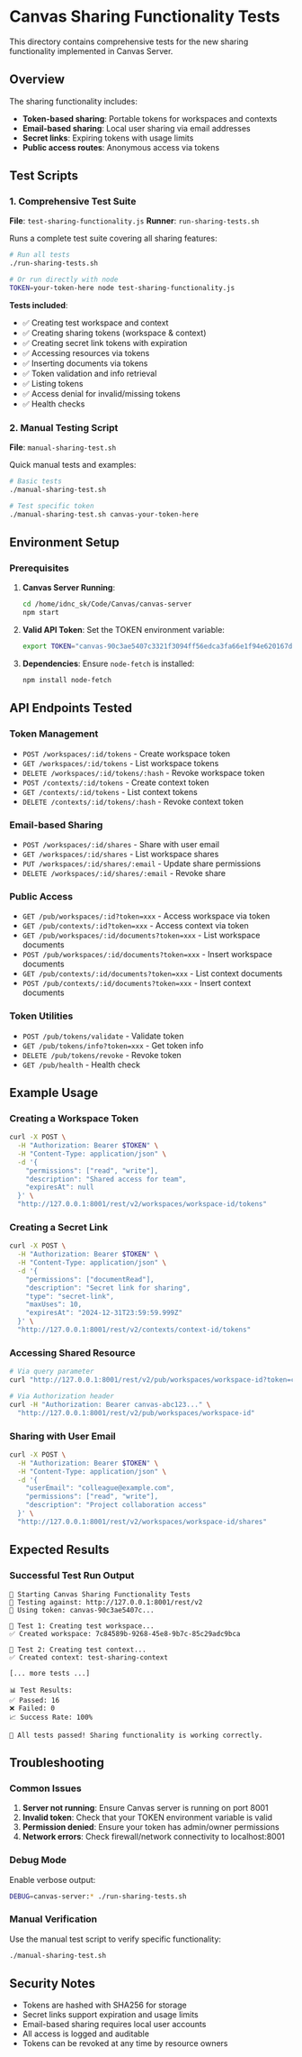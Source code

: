 # Canvas Sharing Functionality Tests

This directory contains comprehensive tests for the new sharing functionality implemented in Canvas Server.

## Overview

The sharing functionality includes:
- **Token-based sharing**: Portable tokens for workspaces and contexts
- **Email-based sharing**: Local user sharing via email addresses
- **Secret links**: Expiring tokens with usage limits
- **Public access routes**: Anonymous access via tokens

## Test Scripts

### 1. Comprehensive Test Suite

**File**: `test-sharing-functionality.js`
**Runner**: `run-sharing-tests.sh`

Runs a complete test suite covering all sharing features:

```bash
# Run all tests
./run-sharing-tests.sh

# Or run directly with node
TOKEN=your-token-here node test-sharing-functionality.js
```

**Tests included**:
- ✅ Creating test workspace and context
- ✅ Creating sharing tokens (workspace & context)
- ✅ Creating secret link tokens with expiration
- ✅ Accessing resources via tokens
- ✅ Inserting documents via tokens
- ✅ Token validation and info retrieval
- ✅ Listing tokens
- ✅ Access denial for invalid/missing tokens
- ✅ Health checks

### 2. Manual Testing Script

**File**: `manual-sharing-test.sh`

Quick manual tests and examples:

```bash
# Basic tests
./manual-sharing-test.sh

# Test specific token
./manual-sharing-test.sh canvas-your-token-here
```

## Environment Setup

### Prerequisites

1. **Canvas Server Running**: 
   ```bash
   cd /home/idnc_sk/Code/Canvas/canvas-server
   npm start
   ```

2. **Valid API Token**: Set the TOKEN environment variable:
   ```bash
   export TOKEN="canvas-90c3ae5407c3321f3094ff56edca3fa66e1f94e620167d15"
   ```

3. **Dependencies**: Ensure `node-fetch` is installed:
   ```bash
   npm install node-fetch
   ```

## API Endpoints Tested

### Token Management
- `POST /workspaces/:id/tokens` - Create workspace token
- `GET /workspaces/:id/tokens` - List workspace tokens
- `DELETE /workspaces/:id/tokens/:hash` - Revoke workspace token
- `POST /contexts/:id/tokens` - Create context token
- `GET /contexts/:id/tokens` - List context tokens
- `DELETE /contexts/:id/tokens/:hash` - Revoke context token

### Email-based Sharing
- `POST /workspaces/:id/shares` - Share with user email
- `GET /workspaces/:id/shares` - List workspace shares
- `PUT /workspaces/:id/shares/:email` - Update share permissions
- `DELETE /workspaces/:id/shares/:email` - Revoke share

### Public Access
- `GET /pub/workspaces/:id?token=xxx` - Access workspace via token
- `GET /pub/contexts/:id?token=xxx` - Access context via token
- `GET /pub/workspaces/:id/documents?token=xxx` - List workspace documents
- `POST /pub/workspaces/:id/documents?token=xxx` - Insert workspace documents
- `GET /pub/contexts/:id/documents?token=xxx` - List context documents
- `POST /pub/contexts/:id/documents?token=xxx` - Insert context documents

### Token Utilities
- `POST /pub/tokens/validate` - Validate token
- `GET /pub/tokens/info?token=xxx` - Get token info
- `DELETE /pub/tokens/revoke` - Revoke token
- `GET /pub/health` - Health check

## Example Usage

### Creating a Workspace Token

```bash
curl -X POST \
  -H "Authorization: Bearer $TOKEN" \
  -H "Content-Type: application/json" \
  -d '{
    "permissions": ["read", "write"],
    "description": "Shared access for team",
    "expiresAt": null
  }' \
  "http://127.0.0.1:8001/rest/v2/workspaces/workspace-id/tokens"
```

### Creating a Secret Link

```bash
curl -X POST \
  -H "Authorization: Bearer $TOKEN" \
  -H "Content-Type: application/json" \
  -d '{
    "permissions": ["documentRead"],
    "description": "Secret link for sharing",
    "type": "secret-link",
    "maxUses": 10,
    "expiresAt": "2024-12-31T23:59:59.999Z"
  }' \
  "http://127.0.0.1:8001/rest/v2/contexts/context-id/tokens"
```

### Accessing Shared Resource

```bash
# Via query parameter
curl "http://127.0.0.1:8001/rest/v2/pub/workspaces/workspace-id?token=canvas-abc123..."

# Via Authorization header
curl -H "Authorization: Bearer canvas-abc123..." \
  "http://127.0.0.1:8001/rest/v2/pub/workspaces/workspace-id"
```

### Sharing with User Email

```bash
curl -X POST \
  -H "Authorization: Bearer $TOKEN" \
  -H "Content-Type: application/json" \
  -d '{
    "userEmail": "colleague@example.com",
    "permissions": ["read", "write"],
    "description": "Project collaboration access"
  }' \
  "http://127.0.0.1:8001/rest/v2/workspaces/workspace-id/shares"
```

## Expected Results

### Successful Test Run Output

```
🚀 Starting Canvas Sharing Functionality Tests
📡 Testing against: http://127.0.0.1:8001/rest/v2
🔑 Using token: canvas-90c3ae5407c...

🧪 Test 1: Creating test workspace...
✅ Created workspace: 7c84589b-9268-45e8-9b7c-85c29adc9bca

🧪 Test 2: Creating test context...
✅ Created context: test-sharing-context

[... more tests ...]

📊 Test Results:
✅ Passed: 16
❌ Failed: 0
📈 Success Rate: 100%

🎉 All tests passed! Sharing functionality is working correctly.
```

## Troubleshooting

### Common Issues

1. **Server not running**: Ensure Canvas server is running on port 8001
2. **Invalid token**: Check that your TOKEN environment variable is valid
3. **Permission denied**: Ensure your token has admin/owner permissions
4. **Network errors**: Check firewall/network connectivity to localhost:8001

### Debug Mode

Enable verbose output:
```bash
DEBUG=canvas-server:* ./run-sharing-tests.sh
```

### Manual Verification

Use the manual test script to verify specific functionality:
```bash
./manual-sharing-test.sh
```

## Security Notes

- Tokens are hashed with SHA256 for storage
- Secret links support expiration and usage limits
- Email-based sharing requires local user accounts
- All access is logged and auditable
- Tokens can be revoked at any time by resource owners
